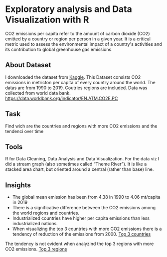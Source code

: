 
# Exploratory analysis and Data Visualization with R
CO2 emissions per capita refer to the amount of carbon dioxide (CO2) emitted by a country or region per person in a given year. It is a critical metric used to assess the environmental impact of a country's activities and its contribution to global greenhouse gas emissions. 

## About Dataset
 I downloaded the dataset from [Kaggle](https://www.kaggle.com/datasets/koustavghosh149/co2-emission-around-the-world).  This Dataset consists CO2 emissions in metricton per capita of every country around the world. The datas are from 1990 to 2019. Coutries regions are included. Data was collected from world data bank. https://data.worldbank.org/indicator/EN.ATM.CO2E.PC

## Task
Find wich are the countries and regions with more CO2 emissions and the tendenci over time

## Tools
R for Data Cleaning, Data Analysis and Data Visualization.
For the data viz I did a stream graph (also sometimes called “Theme River”). It is like a stacked area chart, but oriented around a central (rather than base) line. 

## Insights
- The global mean emission has been from 4.38 in 1990 to 4.06 mt/capita in 2019
- There is a significative difference between the CO2 emissions among the world regions and countries.
- Industrialized countries have higher per capita emissions than less industrialized nations.
- When visualizing the top 3 countries with more CO2 emissions there is a tendency  of reduction of the emissions from 2000. [Top 3 countries](https://github.com/anabella-varela/Proyects_with_R/blob/main/CO2_emission/country_plot.pdf)

The tendency is not evident when analyzind the top 3 regions with more CO2 emissions. 
[Top 3 regions](https://github.com/anabella-varela/Proyects_with_R/blob/main/CO2_emission/region_plot.pdf)